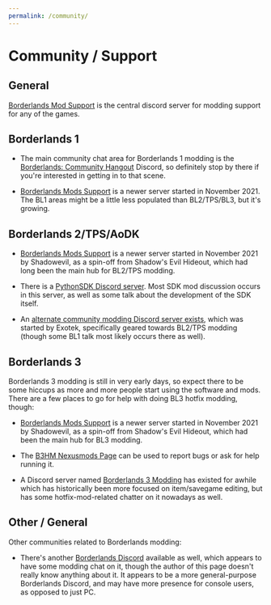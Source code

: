 ```yaml
---
permalink: /community/
---
```


# Community / Support

## General

[Borderlands Mod Support](https://discord.gg/bXeqV8Ef9R) is the central discord server for modding support for any of the games.

## Borderlands 1

- The main community chat area for Borderlands 1 modding is the
  [Borderlands: Community Hangout](https://discord.gg/5pzGb6w) Discord, so
  definitely stop by there if you're interested in getting in to that scene.

- [Borderlands Mods Support](https://discord.gg/bXeqV8Ef9R) is a newer server
  started in November 2021.  The BL1 areas might be a little less populated
  than BL2/TPS/BL3, but it's growing.

## Borderlands 2/TPS/AoDK

- [Borderlands Mods Support](https://discord.gg/bXeqV8Ef9R) is a newer server
  started in November 2021 by Shadowevil, as a spin-off from Shadow's Evil Hideout,
  which had long been the main hub for BL2/TPS modding.

- There is a [PythonSDK Discord server](https://discord.gg/VJXtHvh). Most SDK mod
  discussion occurs in this server, as well as some talk about the development of
  the SDK itself.

- An [alternate community modding Discord server exists](https://discord.gg/x5uQjE6),
  which was started by Exotek, specifically geared towards BL2/TPS modding (though
  some BL1 talk most likely occurs there as well).

## Borderlands 3

Borderlands 3 modding is still in very early days, so expect there to be some hiccups
as more and more people start using the software and mods.  There are a few places
to go for help with doing BL3 hotfix modding, though:

- [Borderlands Mods Support](https://discord.gg/bXeqV8Ef9R) is a newer server
  started in November 2021 by Shadowevil, as a spin-off from Shadow's Evil Hideout,
  which had been the main hub for BL3 modding.

- The [B3HM Nexusmods Page](https://www.nexusmods.com/borderlands3/mods/244) can
  be used to report bugs or ask for help running it.

- A Discord server named [Borderlands 3 Modding](https://discord.gg/38sDVpE)
  has existed for awhile which has historically been more focused on item/savegame
  editing, but has some hotfix-mod-related chatter on it nowadays as well.

## Other / General

Other communities related to Borderlands modding:

- There's another [Borderlands Discord](https://discordapp.com/invite/9dYYN6Y) available
  as well, which appears to have some modding chat on it, though the author of this page
  doesn't really know anything about it.  It appears to be a more general-purpose Borderlands
  Discord, and may have more presence for console users, as opposed to just PC.

